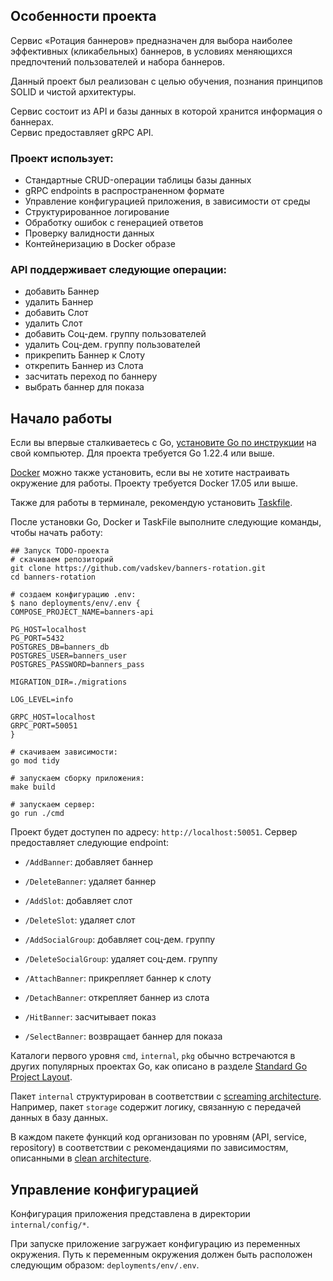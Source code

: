 ## Особенности проекта
Сервис «Ротация баннеров» предназначен для выбора наиболее эффективных (кликабельных) баннеров, в условиях меняющихся предпочтений пользователей и набора баннеров.

Данный проект был реализован с целью обучения, познания принципов SOLID и чистой архитектуры.

Сервис состоит из API и базы данных в которой хранится информация о баннерах.<br>
Сервис предоставляет gRPC API.<br>


### Проект использует:
* Стандартные CRUD-операции таблицы базы данных
* gRPC endpoints в распространенном формате
* Управление конфигурацией приложения, в зависимости от среды
* Структурированное логирование
* Обработку ошибок с генерацией ответов
* Проверку валидности данных
* Контейнеризацию в Docker образе

### API поддерживает следующие операции:
* добавить Баннер
* удалить Баннер
* добавить Слот
* удалить Слот
* добавить Соц-дем. группу пользователей
* удалить Соц-дем. группу пользователей
* прикрепить Баннер к Слоту
* открепить Баннер из Слота
* засчитать переход по баннеру
* выбрать баннер для показа

## Начало работы

Если вы впервые сталкиваетесь с Go, [установите Go по инструкции](https://golang.org/doc/install) на свой компьютер. Для проекта требуется Go 1.22.4 или выше.

[Docker](https://www.docker.com/get-started) можно также установить, если вы не хотите настраивать окружение для работы. Проекту требуется Docker 17.05 или выше.

Также для работы в терминале, рекомендую установить [Taskfile](https://taskfile.dev/installation/).

После установки Go, Docker и TaskFile выполните следующие команды, чтобы начать работу:

```shell
## Запуск TODO-проекта
# скачиваем репозиторий
git clone https://github.com/vadskev/banners-rotation.git
cd banners-rotation

# создаем конфигурацию .env:
$ nano deployments/env/.env {
COMPOSE_PROJECT_NAME=banners-api

PG_HOST=localhost
PG_PORT=5432
POSTGRES_DB=banners_db
POSTGRES_USER=banners_user
POSTGRES_PASSWORD=banners_pass

MIGRATION_DIR=./migrations

LOG_LEVEL=info

GRPC_HOST=localhost
GRPC_PORT=50051
}

# скачиваем зависимости:
go mod tidy

# запускаем сборку приложения:
make build

# запускаем сервер:
go run ./cmd
```

Проект будет доступен по адресу: `http://localhost:50051`. Сервер предоставляет следующие endpoint:

* `/AddBanner`: добавляет баннер
* `/DeleteBanner`: удаляет баннер

* `/AddSlot`: добавляет слот
* `/DeleteSlot`: удаляет слот

* `/AddSocialGroup`: добавляет соц-дем. группу
* `/DeleteSocialGroup`: удаляет соц-дем. группу

* `/AttachBanner`: прикрепляет баннер к слоту
* `/DetachBanner`: открепляет баннер из слота

* `/HitBanner`: засчитывает показ
* `/SelectBanner`: возвращает баннер для показа

Каталоги первого уровня `cmd`, `internal`, `pkg` обычно встречаются в других популярных проектах Go, как описано
в разделе [Standard Go Project Layout](https://github.com/golang-standards/project-layout).

Пакет `internal` структурирован в соответствии с [screaming architecture](https://blog.cleancoder.com/uncle-bob/2011/09/30/Screaming-Architecture.html).
Например, пакет `storage` содержит логику, связанную с передачей данных в базу данных.

В каждом пакете функций код организован по уровням (API, service, repository) в соответствии с рекомендациями по зависимостям,
описанными в [clean architecture](https://blog.cleancoder.com/uncle-bob/2012/08/13/the-clean-architecture.html).

## Управление конфигурацией

Конфигурация приложения представлена в директории `internal/config/*`.

При запуске приложение загружает конфигурацию из переменных окружения. Путь к переменным окружения должен быть расположен следующим образом: `deployments/env/.env`.